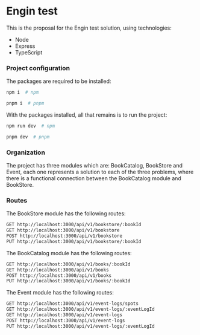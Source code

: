 # Engin test

This is the proposal for the Engin test solution, using technologies:

- Node
- Express
- TypeScript

### Project configuration

The packages are required to be installed:

```sh
npm i  # npm
```

```sh
pnpm i  # pnpm
```

With the packages installed, all that remains is to run the project:

```sh
npm run dev  # npm
```

```sh
pnpm dev  # pnpm
```

### Organization

The project has three modules which are: BookCatalog, BookStore and Event, each one represents a solution to each of the three problems, where there is a functional connection between the BookCatalog module and BookStore.

### Routes

The BookStore module has the following routes:

```sh
GET http://localhost:3000/api/v1/bookstore/:bookId
GET http://localhost:3000/api/v1/bookstore
POST http://localhost:3000/api/v1/bookstore
PUT http://localhost:3000/api/v1/bookstore/:bookId
```

The BookCatalog module has the following routes:

```sh
GET http://localhost:3000/api/v1/books/:bookId
GET http://localhost:3000/api/v1/books
POST http://localhost:3000/api/v1/books
PUT http://localhost:3000/api/v1/books/:bookId
```

The Event module has the following routes:

```sh
GET http://localhost:3000/api/v1/event-logs/spots
GET http://localhost:3000/api/v1/event-logs/:eventLogId
GET http://localhost:3000/api/v1/event-logs
POST http://localhost:3000/api/v1/event-logs
PUT http://localhost:3000/api/v1/event-logs/:eventLogId
```
